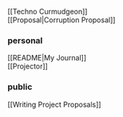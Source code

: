 [[Techno Curmudgeon]]  
[[Proposal|Corruption Proposal]]  

### personal
[[README|My Journal]]  
[[Projector]]  

### public
[[Writing Project Proposals]]  